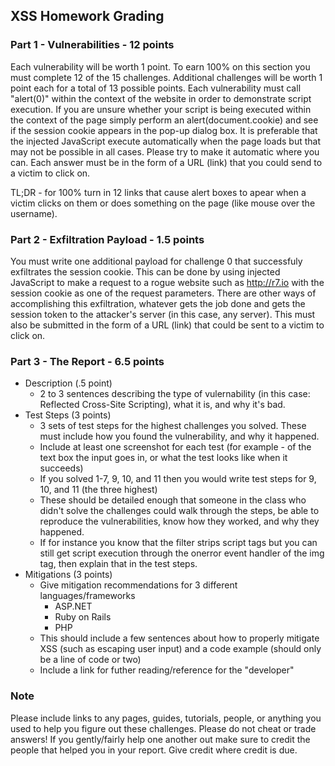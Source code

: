 ## XSS Homework Grading
### Part 1 - Vulnerabilities - 12 points
Each vulnerability will be worth 1 point. To earn 100% on this section you must complete 12 of the 15 challenges. Additional challenges will be worth 1 point each for a total of 13 possible points.
Each vulnerability must call "alert(0)" within the context of the website in order to demonstrate script execution. If you are unsure whether your script is being executed within the context of the page simply perform an alert(document.cookie) and see if the session cookie appears in the pop-up dialog box. It is preferable that the injected JavaScript execute automatically when the page loads but that may not be possible in all cases. Please try to make it automatic where you can. Each answer must be in the form of a URL (link) that you could send to a victim to click on.

TL;DR - for 100% turn in 12 links that cause alert boxes to apear when a victim clicks on them or does something on the page (like mouse over the username).

### Part 2 - Exfiltration Payload - 1.5 points
You must write one additional payload for challenge 0 that successfuly exfiltrates the session cookie. This can be done by using injected JavaScript to make a request to a rogue website such as http://r7.io with the session cookie as one of the request parameters. There are other ways of accomplishing this exfiltration, whatever gets the job done and gets the session token to the attacker's server (in this case, any server). This must also be submitted in the form of a URL (link) that could be sent to a victim to click on.

### Part 3 - The Report - 6.5 points
- Description (.5 point)
	- 2 to 3 sentences describing the type of vulernability (in this case: Reflected Cross-Site Scripting), what it is, and why it's bad.
- Test Steps (3 points)
	- 3 sets of test steps for the highest challenges you solved. These must include how you found the vulnerability, and why it happened.
	- Include at least one screenshot for each test (for example - of the text box the input goes in, or what the test looks like when it succeeds)
	- If you solved 1-7, 9, 10, and 11 then you would write test steps for 9, 10, and 11 (the three highest)
	- These should be detailed enough that someone in the class who didn't solve the challenges could walk through the steps, be able to reproduce the vulnerabilities, know how they worked, and why they happened.
	- If for instance you know that the filter strips script tags but you can still get script execution through the onerror event handler of the img tag, then explain that in the test steps.
- Mitigations (3 points)
	- Give mitigation recommendations for 3 different languages/frameworks
		- ASP.NET
		- Ruby on Rails
		- PHP
	- This should include a few sentences about how to properly mitigate XSS (such as escaping user input) and a code example (should only be a line of code or two)
	- Include a link for futher reading/reference for the "developer"

### Note
Please include links to any pages, guides, tutorials, people, or anything you used to help you figure out these challenges. Please do not cheat or trade answers! If you gently/fairly help one another out make sure to credit the people that helped you in your report. Give credit where credit is due.